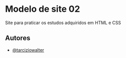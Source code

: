 # Modelo de site 02

Site para praticar os estudos adquiridos em HTML e CSS

## Autores

- [@tarciziowalter](https://www.github.com/tarciziowalter)
